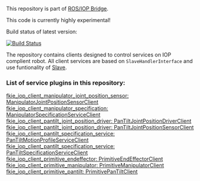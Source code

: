 This repository is part of [ROS/IOP Bridge](https://github.com/fkie/iop_core/blob/master/README.md).

This code is currently highly experimental!

Build status of latest version:

[![Build Status](https://travis-ci.org/fkie/iop_jaus_manipulator_clients.svg?branch=master)](https://travis-ci.org/fkie/iop_jaus_manipulator_clients)

The repository contains clients designed to control services on IOP complient robot. All client services are based on ```SlaveHandlerInterface``` and use funtionality of [Slave](https://github.com/fkie/iop_core/blob/master/fkie_iop_ocu_slavelib/README.md).  

### List of service plugins in this repository:

[fkie_iop_client_manipulator_joint_position_sensor: ManipulatorJointPositionSensorClient](fkie_iop_client_manipulator_joint_position_sensor/README.md)  
[fkie_iop_client_manipulator_specification: ManipulatorSpecificationServiceClient](fkie_iop_client_manipulator_specification/README.md)  
[fkie_iop_client_pantilt_joint_position_driver: PanTiltJointPositionDriverClient](fkie_iop_client_pantilt_joint_position_driver/README.md)  
[fkie_iop_client_pantilt_joint_position_driver: PanTiltJointPositionSensorClient](fkie_iop_client_pantilt_joint_position_driver/README.md#fkie_iop_client_pantilt_joint_position_driver-pantilttointpositionsensorclient)  
[fkie_iop_client_pantilt_specification_service: PanTiltMotionProfileServiceClient](fkie_iop_client_pantilt_specification_service/README.md)  
[fkie_iop_client_pantilt_specification_service: PanTiltSpecificationServiceClient](fkie_iop_client_pantilt_specification_service/README.md#fkie_iop_client_pantilt_specification_service-pantiltspecificationserviceclient)  
[fkie_iop_client_primitive_endeffector: PrimitiveEndEffectorClient](fkie_iop_client_primitive_endeffector/README.md)  
[fkie_iop_client_primitive_manipulator: PrimitiveManipulatorClient](fkie_iop_client_primitive_manipulator/README.md)  
[fkie_iop_client_primitive_pantilt: PrimitivePanTiltClient](fkie_iop_client_primitive_pantilt/README.md)  

